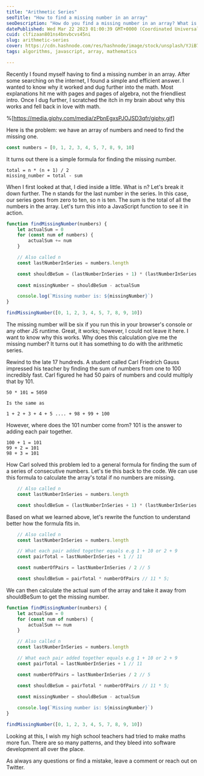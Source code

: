 ```yaml
---
title: "Arithmetic Series"
seoTitle: "How to find a missing number in an array"
seoDescription: "How do you find a missing number in an array? What is Arithmetic Series, and where does it come from?"
datePublished: Wed Mar 22 2023 01:00:39 GMT+0000 (Coordinated Universal Time)
cuid: clfizaan801ns4bnvbcvs45ni
slug: arithmetic-series
cover: https://cdn.hashnode.com/res/hashnode/image/stock/unsplash/YJiB74zQLMs/upload/b894db190278c55ec81240d5036b7a17.jpeg
tags: algorithms, javascript, array, mathematics

---
```


Recently I found myself having to find a missing number in an array. After some searching on the internet, I found a simple and efficient answer. I wanted to know why it worked and dug further into the math. Most explanations hit me with pages and pages of algebra, not the friendliest intro. Once I dug further, I scratched the itch in my brain about why this works and fell back in love with math.

%[https://media.giphy.com/media/zPbnEgxsPJOJSD3qfr/giphy.gif] 

Here is the problem: we have an array of numbers and need to find the missing one.

```javascript
const numbers = [0, 1, 2, 3, 4, 5, 7, 8, 9, 10]
```

It turns out there is a simple formula for finding the missing number.

```plaintext
total = n * (n + 1) / 2
missing_number = total - sum
```

When I first looked at that, I died inside a little. What is n? Let's break it down further. The n stands for the last number in the series. In this case, our series goes from zero to ten, so n is ten. The sum is the total of all the numbers in the array. Let's turn this into a JavaScript function to see it in action.

```javascript
function findMissingNumber(numbers) {
    let actualSum = 0
    for (const num of numbers) {
        actualSum += num
    }

    // Also called n
    const lastNumberInSeries = numbers.length

    const shouldBeSum = (lastNumberInSeries + 1) * (lastNumberInSeries / 2);
  
  	const missingNumber = shouldBeSum - actualSum

    console.log(`Missing number is: ${missingNumber}`)
}

findMissingNumber([0, 1, 2, 3, 4, 5, 7, 8, 9, 10])
```

The missing number will be six if you run this in your browser's console or any other JS runtime. Great, it works; however, I could not leave it here. I want to know why this works. Why does this calculation give me the missing number? It turns out it has something to do with the arithmetic series.

Rewind to the late 17 hundreds. A student called Carl Friedrich Gauss impressed his teacher by finding the sum of numbers from one to 100 incredibly fast. Carl figured he had 50 pairs of numbers and could multiply that by 101.

```plaintext
50 * 101 = 5050 

Is the same as 

1 + 2 + 3 + 4 + 5 .... + 98 + 99 + 100
```

However, where does the 101 number come from? 101 is the answer to adding each pair together.

```plaintext
100 + 1 = 101
99 + 2 = 101
98 + 3 = 101
```

How Carl solved this problem led to a general formula for finding the sum of a series of consecutive numbers. Let's tie this back to the code. We can use this formula to calculate the array's total if no numbers are missing.

```javascript
    // Also called n
    const lastNumberInSeries = numbers.length

    const shouldBeSum = (lastNumberInSeries + 1) * (lastNumberInSeries / 2);
```

Based on what we learned above, let's rewrite the function to understand better how the formula fits in.

```javascript
    // Also called n
    const lastNumberInSeries = numbers.length

    // What each pair added together equals e.g 1 + 10 or 2 + 9
    const pairTotal = lastNumberInSeries + 1 // 11

    const numberOfPairs = lastNumberInSeries / 2 // 5

    const shouldBeSum = pairTotal * numberOfPairs // 11 * 5;
```

We can then calculate the actual sum of the array and take it away from shouldBeSum to get the missing number.

```javascript
function findMissingNumber(numbers) {
    let actualSum = 0
    for (const num of numbers) {
        actualSum += num
    }

    // Also called n
    const lastNumberInSeries = numbers.length

    // What each pair added together equals e.g 1 + 10 or 2 + 9
    const pairTotal = lastNumberInSeries + 1 // 11

    const numberOfPairs = lastNumberInSeries / 2 // 5

    const shouldBeSum = pairTotal * numberOfPairs // 11 * 5;
  
  	const missingNumber = shouldBeSum - actualSum

    console.log(`Missing number is: ${missingNumber}`)
}

findMissingNumber([0, 1, 2, 3, 4, 5, 7, 8, 9, 10])
```

Looking at this, I wish my high school teachers had tried to make maths more fun. There are so many patterns, and they bleed into software development all over the place.

As always any questions or find a mistake, leave a comment or reach out on Twitter.